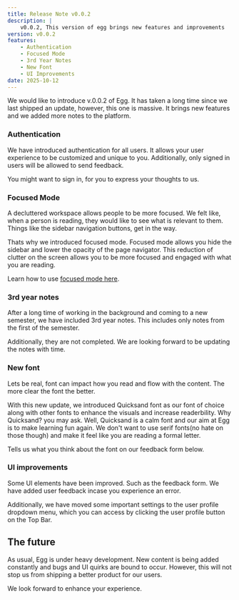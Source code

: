 ```yaml
---
title: Release Note v0.0.2
description: |
    v0.0.2, This version of egg brings new features and improvements
version: v0.0.2
features: 
    - Authentication
    - Focused Mode
    - 3rd Year Notes
    - New Font
    - UI Improvements
date: 2025-10-12
---
```


We would like to introduce v.0.0.2 of Egg. It has taken a long time since we
last shipped an update, however, this one is massive. It brings new features and
we added more notes to the platform.

### Authentication

We have introduced authentication for all users. It allows your user experience
to be customized and unique to you. Additionally, only signed in users will be 
allowed to send feedback.

You might want to sign in, for you to express your thoughts to us.

### Focused Mode

A decluttered workspace allows people to be more focused. We felt like, when a
person is reading, they would like to see what is relevant to them. Things like
the sidebar navigation buttons, get in the way.

Thats why we introduced focused mode. Focused mode allows you hide the sidebar
and lower the opacity of the page navigator. This reduction of clutter on the screen
allows you to be more focused and engaged with what you are reading.

Learn how to use [focused mode here](/docs/features#focused-mode).

### 3rd year notes

After a long time of working in the background and coming to a new semester, we
have included 3rd year notes. This includes only notes from the first of the
semester.

Additionally, they are not completed. We are looking forward to be updating the 
notes with time.

### New font

Lets be real, font can impact how you read and flow with the content. The more
clear the font the better.

With this new update, we introduced Quicksand font as our font of choice along
with other fonts to enhance the visuals and increase readerbility. Why Quicksand?
you may ask. Well, Quicksand is a calm font and our aim at Egg is to make 
learning fun again. We don't want to use serif fonts(no hate on those though)
and make it feel like you are reading a formal letter.

Tells us what you think about the font on our feedback form below.

### UI improvements

Some UI elements have been improved. Such as the feedback form. We have added 
user feedback incase you experience an error.

Additionally, we have moved some important settings to the user profile dropdown
menu, which you can access by clicking the user profile button on the Top Bar.

## The future

As usual, Egg is under heavy development. New content is being added constantly
and bugs and UI quirks are bound to occur. However, this will not stop us from
shipping a better product for our users.

We look forward to enhance your experience.
